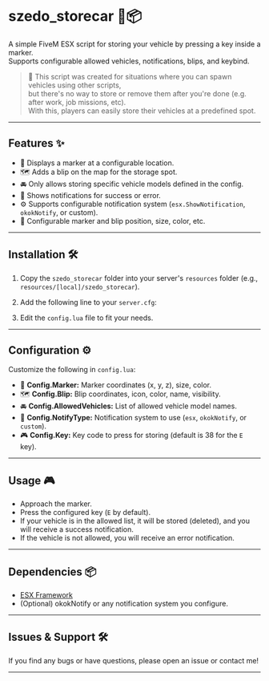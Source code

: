 # szedo_storecar 🚗📦

A simple FiveM ESX script for storing your vehicle by pressing a key inside a marker.  
Supports configurable allowed vehicles, notifications, blips, and keybind.

> 🔧 This script was created for situations where you can spawn vehicles using other scripts,  
> but there's no way to store or remove them after you're done (e.g. after work, job missions, etc).  
> With this, players can easily store their vehicles at a predefined spot.

---

## Features ✨

- 📍 Displays a marker at a configurable location.  
- 🗺️ Adds a blip on the map for the storage spot.  
- 🚘 Only allows storing specific vehicle models defined in the config.  
- 🔔 Shows notifications for success or error.  
- ⚙️ Supports configurable notification system (`esx.ShowNotification`, `okokNotify`, or custom).  
- 🎨 Configurable marker and blip position, size, color, etc.

---

## Installation 🛠️

1. Copy the `szedo_storecar` folder into your server's `resources` folder (e.g., `resources/[local]/szedo_storecar`).  
2. Add the following line to your `server.cfg`:  

3. Edit the `config.lua` file to fit your needs.

---

## Configuration ⚙️

Customize the following in `config.lua`:

- 📍 **Config.Marker:** Marker coordinates (x, y, z), size, color.  
- 🗺️ **Config.Blip:** Blip coordinates, icon, color, name, visibility.  
- 🚘 **Config.AllowedVehicles:** List of allowed vehicle model names.  
- 🔔 **Config.NotifyType:** Notification system to use (`esx`, `okokNotify`, or `custom`).  
- 🎮 **Config.Key:** Key code to press for storing (default is 38 for the `E` key).

---

## Usage 🎮

- Approach the marker.  
- Press the configured key (`E` by default).  
- If your vehicle is in the allowed list, it will be stored (deleted), and you will receive a success notification.  
- If the vehicle is not allowed, you will receive an error notification.

---

## Dependencies 📦

- [ESX Framework](https://esx-framework.org/)  
- (Optional) okokNotify or any notification system you configure.

---

## Issues & Support 🛠️

If you find any bugs or have questions, please open an issue or contact me!

---

